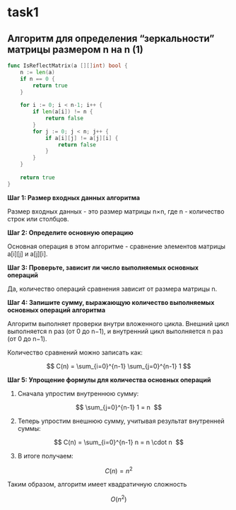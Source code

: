 # task1

## Алгоритм для определения “зеркальности” матрицы размером n на n (1)

```go
func IsReflectMatrix(a [][]int) bool {
    n := len(a)
    if n == 0 {
        return true
    }
    
    for i := 0; i < n-1; i++ {
        if len(a[i]) != n {
            return false
        }
        for j := 0; j < n; j++ {
            if a[i][j] != a[j][i] {
                return false
            }
        }
    }
    
    return true
}
```

**Шаг 1: Размер входных данных алгоритма**

Размер входных данных - это размер матрицы n×n, где n - количество строк или столбцов.

**Шаг 2: Определите основную операцию**

Основная операция в этом алгоритме - сравнение элементов матрицы  a[i][j] и a[j][i].

**Шаг 3: Проверьте, зависит ли число выполняемых основных операций**

Да, количество операций сравнения зависит от размера матрицы n.

**Шаг 4: Запишите сумму, выражающую количество выполняемых основных операций алгоритма**

Алгоритм выполняет проверки внутри вложенного цикла. Внешний цикл выполняется n раз (от 0 до n−1), и внутренний цикл выполняется n раз (от 0 до n−1).

Количество сравнений можно записать как:

$$
C(n) = \sum_{i=0}^{n-1} \sum_{j=0}^{n-1} 1 
$$

**Шаг 5: Упрощение формулы для количества основных операций**

1. Сначала упростим внутреннюю сумму:
    
$$
\sum_{j=0}^{n-1} 1 = n 
$$
    
2. Теперь упростим внешнюю сумму, учитывая результат внутренней суммы:
    
$$
C(n) = \sum_{i=0}^{n-1} n = n \cdot n 
$$
    
3. В итоге получаем:
    
$$
C(n) = n^2
$$
    
Таким образом, алгоритм имеет квадратичную сложность
    
$$
O(n^2)
$$